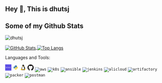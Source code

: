 ## Hey 👋, This is dhutsj

## Some of my Github Stats
<p align=left> <img src=https://komarev.com/ghpvc/?username=dhutsj alt=dhutsj /> </p>

<a href="https://github.com/dhutsj">
  <img align="center" alt="GitHub Stats" src="https://github-readme-stats.vercel.app/api?username=dhutsj&show_icons=true&include_all_commits=true" />
</a>
<a href="https://github.com/dhutsj">
  <img align="center" alt="Top Langs" src="https://github-readme-stats.vercel.app/api/top-langs/?username=dhutsj&layout=compact" />
</a>

Languages and Tools:

<code><img height="20" src="https://raw.githubusercontent.com/github/explore/80688e429a7d4ef2fca1e82350fe8e3517d3494d/topics/terraform/terraform.png" alt="terraform"></code>
<code><img height="20" src="https://raw.githubusercontent.com/github/explore/80688e429a7d4ef2fca1e82350fe8e3517d3494d/topics/python/python.png" alt="python"></code>
<code><img height="20" src="https://raw.githubusercontent.com/github/explore/80688e429a7d4ef2fca1e82350fe8e3517d3494d/topics/linux/linux.png" alt="linux"></code>
<code><img height="20" src="https://raw.githubusercontent.com/github/explore/78df643247d429f6cc873026c0622819ad797942/topics/github/github.png" alt="github"></code>
<code><img height="20" src="https://upload.wikimedia.org/wikipedia/commons/9/93/Amazon_Web_Services_Logo.svg" alt="aws"></code>
<code><img height="20" src="https://upload.wikimedia.org/wikipedia/commons/3/39/Kubernetes_logo_without_workmark.svg" alt="k8s"></code>
<code><img height="20" src="https://upload.wikimedia.org/wikipedia/commons/2/24/Ansible_logo.svg" alt="ansible"></code>
<code><img height="20" src="https://upload.wikimedia.org/wikipedia/commons/e/e9/Jenkins_logo.svg" alt="jenkins"></code>
<code><img height="20" src="https://seeklogo.com/images/A/alibaba-cloud-logo-898D58C1CE-seeklogo.com.png" alt="alicloud"></code>
<code><img height="20" src="https://branditechture.agency/brand-logos/wp-content/uploads/wpdm-cache/Jfrog-Artifactory-900x0.png" alt="artifactory"></code>
<code><img height="20" src="https://seeklogo.com/images/P/packer-logo-732D5F5529-seeklogo.com.png" alt="packer"></code>
<code><img height="20" src="https://sinovi.uk/images/articles/postman-logo-stacked.svg" alt="postman"></code>


<!--
**dhutsj/dhutsj** is a ✨ _special_ ✨ repository because its `README.md` (this file) appears on your GitHub profile.

Here are some ideas to get you started:

- 🔭 I’m currently working on ...
- 🌱 I’m currently learning ...
- 👯 I’m looking to collaborate on ...
- 🤔 I’m looking for help with ...
- 💬 Ask me about ...
- 📫 How to reach me: ...
- 😄 Pronouns: ...
- ⚡ Fun fact: ...
-->
